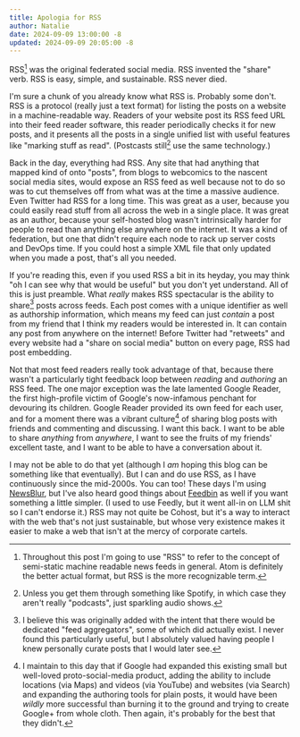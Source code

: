 ```yaml
---
title: Apologia for RSS
author: Natalie
date: 2024-09-09 13:00:00 -8
updated: 2024-09-09 20:05:00 -8
---
```


RSS[^1] was the original federated social media. RSS invented the "share" verb.
RSS is easy, simple, and sustainable. RSS never died.

I'm sure a chunk of you already know what RSS is. Probably some don't. RSS is a
protocol (really just a text format) for listing the posts on a website in a
machine-readable way. Readers of your website post its RSS feed URL into their
feed reader software, this reader periodically checks it for new posts, and it
presents all the posts in a single unified list with useful features like
"marking stuff as read". (Postcasts still[^2] use the same technology.)

Back in the day, everything had RSS. Any site that had anything that mapped kind
of onto "posts", from blogs to webcomics to the nascent social media sites,
would expose an RSS feed as well because not to do so was to cut themselves off
from what was at the time a massive audience. Even Twitter had RSS for a long
time. This was great as a user, because you could easily read stuff from all
across the web in a single place. It was great as an author, because your
self-hosted blog wasn't intrinsically harder for people to read than anything
else anywhere on the internet. It was a kind of federation, but one that didn't
require each node to rack up server costs and DevOps time. If you could host a
simple XML file that only updated when you made a post, that's all you needed.

If you're reading this, even if you used RSS a bit in its heyday, you may think
"oh I can see why that would be useful" but you don't yet understand. All of
this is just preamble. What _really_ makes RSS spectacular is the ability to
share[^3] posts across feeds. Each post comes with a unique identifier as well
as authorship information, which means my feed can just _contain_ a post from my
friend that I think my readers would be interested in. It can contain any post
from anywhere on the internet! Before Twitter had "retweets" and every website
had a "share on social media" button on every page, RSS had post embedding.

Not that most feed readers really took advantage of that, because there wasn't a
particularly tight feedback loop between _reading_ and _authoring_ an RSS feed.
The one major exception was the late lamented Google Reader, the first
high-profile victim of Google's now-infamous penchant for devouring its
children. Google Reader provided its own feed for each user, and for a moment
there was a vibrant culture[^4] of sharing blog posts with friends and
commenting and discussing. I want this back. I want to be able to share
_anything_ from _anywhere_, I want to see the fruits of my friends' excellent
taste, and I want to be able to have a conversation about it.

I may not be able to do that yet (although I _am_ hoping this blog can be
something like that eventually). But I can and do use RSS, as I have
continuously since the mid-2000s. You can too! These days I'm using
[NewsBlur](https://newsblur.com), but I've also heard good things about
[Feedbin](https://feedbin.com/) as well if you want something a little simpler.
(I used to use Feedly, but it went all-in on LLM shit so I can't endorse it.)
RSS may not quite be Cohost, but it's a way to interact with the web that's not
just sustainable, but whose very existence makes it easier to make a web that
isn't at the mercy of corporate cartels.

[^1]:
    Throughout this post I'm going to use "RSS" to refer to the concept of
    semi-static machine readable news feeds in general. Atom is definitely the
    better actual format, but RSS is the more recognizable term.

[^2]:
    Unless you get them through something like Spotify, in which case they
    aren't really "podcasts", just sparkling audio shows.

[^3]:
    I believe this was originally added with the intent that there would be
    dedicated "feed aggregators", some of which did actually exist. I never
    found this particularly useful, but I absolutely valued having people I
    knew personally curate posts that I would later see.

[^4]:
    I maintain to this day that if Google had expanded this existing small but
    well-loved proto-social-media product, adding the ability to include
    locations (via Maps) and videos (via YouTube) and websites (via Search) and
    expanding the authoring tools for plain posts, it would have been _wildly_
    more successful than burning it to the ground and trying to create Google+
    from whole cloth. Then again, it's probably for the best that they didn't.
